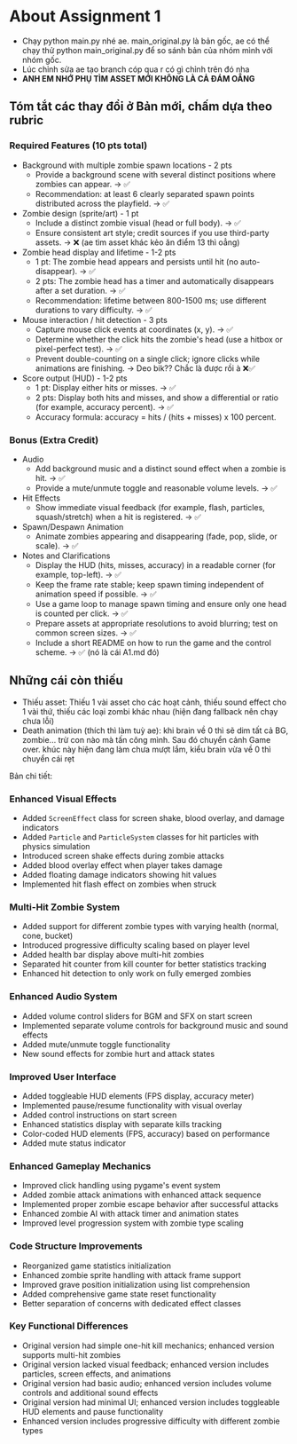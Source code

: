 # About Assignment 1
- Chạy python main.py nhé ae. main_original.py là bản gốc, ae có thể chạy thử python main_original.py để so sánh bản của nhóm mình với nhóm gốc.
- Lúc chỉnh sửa ae tạo branch cóp qua r có gì chỉnh trên đó nha
- **ANH EM NHỚ PHỤ TÌM ASSET MỚI KHÔNG LÀ CẢ ĐÁM OẲNG**
## Tóm tắt các thay đổi ở Bản mới, chấm dựa theo rubric
### Required Features (10 pts total)
- Background with multiple zombie spawn locations - 2 pts
    - Provide a background scene with several distinct positions where zombies can appear. -> ✅ 
    - Recommendation: at least 6 clearly separated spawn points distributed across the playfield. -> ✅ 
- Zombie design (sprite/art) - 1 pt
    - Include a distinct zombie visual (head or full body). -> ✅ 
    - Ensure consistent art style; credit sources if you use third-party assets. -> ❌ (ae tìm asset khác kẻo ăn điểm 13 thì oẳng)
- Zombie head display and lifetime - 1-2 pts
    - 1 pt: The zombie head appears and persists until hit (no auto-disappear). -> ✅ 
    - 2 pts: The zombie head has a timer and automatically disappears after a set duration. -> ✅ 
    - Recommendation: lifetime between 800-1500 ms; use different durations to vary difficulty. -> ✅ 
- Mouse interaction / hit detection - 3 pts
    - Capture mouse click events at coordinates (x, y). -> ✅ 
    - Determine whether the click hits the zombie's head (use a hitbox or pixel-perfect test). -> ✅ 
    - Prevent double-counting on a single click; ignore clicks while animations are finishing. -> Deo bik?? Chắc là được rồi à ❌✅
- Score output (HUD) - 1-2 pts
    - 1 pt: Display either hits or misses. -> ✅ 
    - 2 pts: Display both hits and misses, and show a differential or ratio (for example, accuracy percent). -> ✅ 
    - Accuracy formula: accuracy = hits / (hits + misses) x 100 percent.

### Bonus (Extra Credit)
- Audio
    - Add background music and a distinct sound effect when a zombie is hit. -> ✅ 
    - Provide a mute/unmute toggle and reasonable volume levels. -> ✅ 
- Hit Effects
    - Show immediate visual feedback (for example, flash, particles, squash/stretch) when a hit is registered. -> ✅ 
- Spawn/Despawn Animation
    - Animate zombies appearing and disappearing (fade, pop, slide, or scale). -> ✅ 
- Notes and Clarifications
    - Display the HUD (hits, misses, accuracy) in a readable corner (for example, top-left). -> ✅ 
    - Keep the frame rate stable; keep spawn timing independent of animation speed if possible. -> ✅ 
    - Use a game loop to manage spawn timing and ensure only one head is counted per click. -> ✅ 
    - Prepare assets at appropriate resolutions to avoid blurring; test on common screen sizes. -> ✅ 
    - Include a short README on how to run the game and the control scheme. -> ✅ (nó là cái A1.md đó)

## Những cái còn thiếu
- Thiếu asset: Thiếu 1 vài asset cho các hoạt cảnh, thiếu sound effect cho 1 vài thứ, thiếu các loại zombi khác nhau (hiện đang fallback nên chạy chưa lỗi)
- Death animation (thích thì làm tuỳ ae): khi brain về 0 thì sẽ dim tất cả BG, zombie... trừ con nào mà tấn công mình. Sau đó chuyển cảnh Game over. khúc này hiện đang làm chưa mượt lắm, kiểu brain vừa về 0 thì chuyển cái rẹt

Bản chi tiết:
### Enhanced Visual Effects
- Added `ScreenEffect` class for screen shake, blood overlay, and damage indicators
- Added `Particle` and `ParticleSystem` classes for hit particles with physics simulation
- Introduced screen shake effects during zombie attacks
- Added blood overlay effect when player takes damage
- Added floating damage indicators showing hit values
- Implemented hit flash effect on zombies when struck

### Multi-Hit Zombie System
- Added support for different zombie types with varying health (normal, cone, bucket)
- Introduced progressive difficulty scaling based on player level
- Added health bar display above multi-hit zombies
- Separated hit counter from kill counter for better statistics tracking
- Enhanced hit detection to only work on fully emerged zombies

### Enhanced Audio System
- Added volume control sliders for BGM and SFX on start screen
- Implemented separate volume controls for background music and sound effects
- Added mute/unmute toggle functionality
- New sound effects for zombie hurt and attack states

### Improved User Interface
- Added toggleable HUD elements (FPS display, accuracy meter)
- Implemented pause/resume functionality with visual overlay
- Added control instructions on start screen
- Enhanced statistics display with separate kills tracking
- Color-coded HUD elements (FPS, accuracy) based on performance
- Added mute status indicator

### Enhanced Gameplay Mechanics
- Improved click handling using pygame's event system
- Added zombie attack animations with enhanced attack sequence
- Implemented proper zombie escape behavior after successful attacks
- Enhanced zombie AI with attack timer and animation states
- Improved level progression system with zombie type scaling

### Code Structure Improvements
- Reorganized game statistics initialization
- Enhanced zombie sprite handling with attack frame support
- Improved grave position initialization using list comprehension
- Added comprehensive game state reset functionality
- Better separation of concerns with dedicated effect classes

### Key Functional Differences
- Original version had simple one-hit kill mechanics; enhanced version supports multi-hit zombies
- Original version lacked visual feedback; enhanced version includes particles, screen effects, and animations
- Original version had basic audio; enhanced version includes volume controls and additional sound effects
- Original version had minimal UI; enhanced version includes toggleable HUD elements and pause functionality
- Enhanced version includes progressive difficulty with different zombie types
